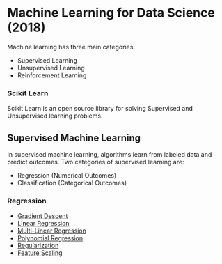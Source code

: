 # Machine Learning for Data Science (2018)
Machine learning has three main categories:
- Supervised Learning
- Unsupervised Learning
- Reinforcement Learning

### Scikit Learn
Scikit Learn is an open source library for solving Supervised and Unsupervised learning problems.

## Supervised Machine Learning
In supervised machine learning, algorithms learn from labeled data and predict outcomes.
Two categories of supervised learning are:
- Regression (Numerical Outcomes)
- Classification (Categorical Outcomes)

### Regression
- [Gradient Descent](https://github.com/RohitSattu/data_science/blob/master/gradient_descent.py)
- [Linear Regression](https://github.com/RohitSattu/data_science/blob/master/linear_regression.py)
- [Multi-Linear Regression](https://github.com/RohitSattu/data_science/blob/master/multi_linear_regression.py)
- [Polynomial Regression](https://github.com/RohitSattu/data_science/blob/master/poly_reg.py)
- [Regularization](https://github.com/RohitSattu/data_science/blob/master/regularization.py)
- [Feature Scaling](https://github.com/RohitSattu/data_science/blob/master/feature_scaling.py)

